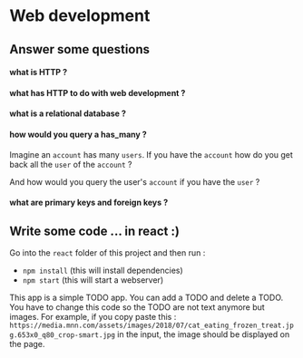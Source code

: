 # Web development

## Answer some questions

#### what is HTTP ?

#### what has HTTP to do with web development ?

#### what is a relational database ?

#### how would you query a has_many ?

Imagine an `account` has many `users`. If you have the `account` how do you get back all the `user` of the `account` ?

And how would you query the user's `account` if you have the `user` ?

#### what are primary keys and foreign keys ?

## Write some code ... in react :)

Go into the `react` folder of this project and then run :

- `npm install` (this will install dependencies)
- `npm start` (this will start a webserver)

This app is a simple TODO app. You can add a TODO and delete a TODO. You have to change this code so the TODO are not text anymore but images. For example, if you copy paste this : `https://media.mnn.com/assets/images/2018/07/cat_eating_frozen_treat.jpg.653x0_q80_crop-smart.jpg` in the input, the image should be displayed on the page.



